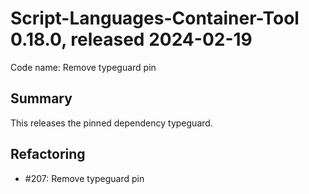# Script-Languages-Container-Tool 0.18.0, released 2024-02-19

Code name: Remove typeguard pin

## Summary 

This releases the pinned dependency typeguard.

## Refactoring

- #207: Remove typeguard pin

